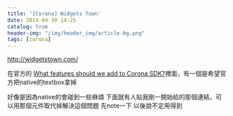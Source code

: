 ```yaml
---
title: '[Corona] Widgets Town'
date: 2014-04-30 14:25
catalog: true
header-img: "/img/header_img/article-bg.png"
tags: [corona]
---
```

http://widgetstown.com/

在官方的 [What features should we add to Corona SDK?](http://feedback.coronalabs.com/forums/188732-corona-sdk-feature-requests-feedback/suggestions/3577682-widgets-to-replace-native-textbox-and-textfield)裡面，有一個是希望官方把native的textbox拿掉

好像是因為native的會碰到一些麻煩
下面就有人貼我剛一開始給的那個連結，可以用那個元件取代掉解決這個問題
先note一下 以後說不定用得到